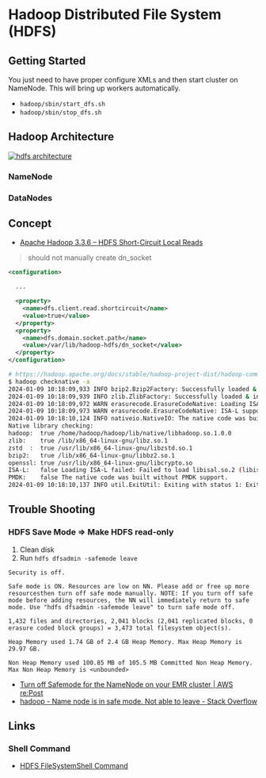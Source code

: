 # Hadoop Distributed File System (HDFS)

## Getting Started

You just need to have proper configure XMLs and then start cluster on NameNode.
This will bring up workers automatically.

* `hadoop/sbin/start_dfs.sh`
* `hadoop/sbin/stop_dfs.sh`

## Hadoop Architecture

[![hdfs architecture](https://hadoop.apache.org/docs/r1.2.1/images/hdfsarchitecture.gif)](https://hadoop.apache.org/docs/r1.2.1/hdfs_design.html#NameNode+and+DataNodes)

### NameNode

### DataNodes

## Concept

* [Apache Hadoop 3.3.6 – HDFS Short-Circuit Local Reads](https://hadoop.apache.org/docs/stable/hadoop-project-dist/hadoop-hdfs/ShortCircuitLocalReads.html)

> should not manually create dn_socket

```xml
<configuration>

  ...

  <property>
    <name>dfs.client.read.shortcircuit</name>
    <value>true</value>
  </property>
  <property>
    <name>dfs.domain.socket.path</name>
    <value>/var/lib/hadoop-hdfs/dn_socket</value>
  </property>
</configuration>
```

```bash
# https://hadoop.apache.org/docs/stable/hadoop-project-dist/hadoop-common/NativeLibraries.html
$ hadoop checknative -a
2024-01-09 10:18:09,933 INFO bzip2.Bzip2Factory: Successfully loaded & initialized native-bzip2 library system-native
2024-01-09 10:18:09,939 INFO zlib.ZlibFactory: Successfully loaded & initialized native-zlib library
2024-01-09 10:18:09,972 WARN erasurecode.ErasureCodeNative: Loading ISA-L failed: Failed to load libisal.so.2 (libisal.so.2: cannot open shared object file: No such file or directory)
2024-01-09 10:18:09,973 WARN erasurecode.ErasureCodeNative: ISA-L support is not available in your platform... using builtin-java codec where applicable
2024-01-09 10:18:10,124 INFO nativeio.NativeIO: The native code was built without PMDK support.
Native library checking:
hadoop:  true /home/hadoop/hadoop/lib/native/libhadoop.so.1.0.0
zlib:    true /lib/x86_64-linux-gnu/libz.so.1
zstd  :  true /usr/lib/x86_64-linux-gnu/libzstd.so.1
bzip2:   true /lib/x86_64-linux-gnu/libbz2.so.1
openssl: true /usr/lib/x86_64-linux-gnu/libcrypto.so
ISA-L:   false Loading ISA-L failed: Failed to load libisal.so.2 (libisal.so.2: cannot open shared object file: No such file or directory)
PMDK:    false The native code was built without PMDK support.
2024-01-09 10:18:10,137 INFO util.ExitUtil: Exiting with status 1: ExitException
```

## Trouble Shooting

### HDFS Save Mode => Make HDFS read-only

1. Clean disk
2. Run `hdfs dfsadmin -safemode leave`

```
Security is off.

Safe mode is ON. Resources are low on NN. Please add or free up more resourcesthen turn off safe mode manually. NOTE: If you turn off safe mode before adding resources, the NN will immediately return to safe mode. Use "hdfs dfsadmin -safemode leave" to turn safe mode off.

1,432 files and directories, 2,041 blocks (2,041 replicated blocks, 0 erasure coded block groups) = 3,473 total filesystem object(s).

Heap Memory used 1.74 GB of 2.4 GB Heap Memory. Max Heap Memory is 29.97 GB.

Non Heap Memory used 100.85 MB of 105.5 MB Committed Non Heap Memory. Max Non Heap Memory is <unbounded>
```

* [Turn off Safemode for the NameNode on your EMR cluster | AWS re:Post](https://repost.aws/knowledge-center/emr-namenode-turn-off-safemode)
* [hadoop - Name node is in safe mode. Not able to leave - Stack Overflow](https://stackoverflow.com/questions/15803266/name-node-is-in-safe-mode-not-able-to-leave)

## Links

### Shell Command

* [HDFS FileSystemShell Command](https://hadoop.apache.org/docs/r3.1.1/hadoop-project-dist/hadoop-common/FileSystemShell.html)
